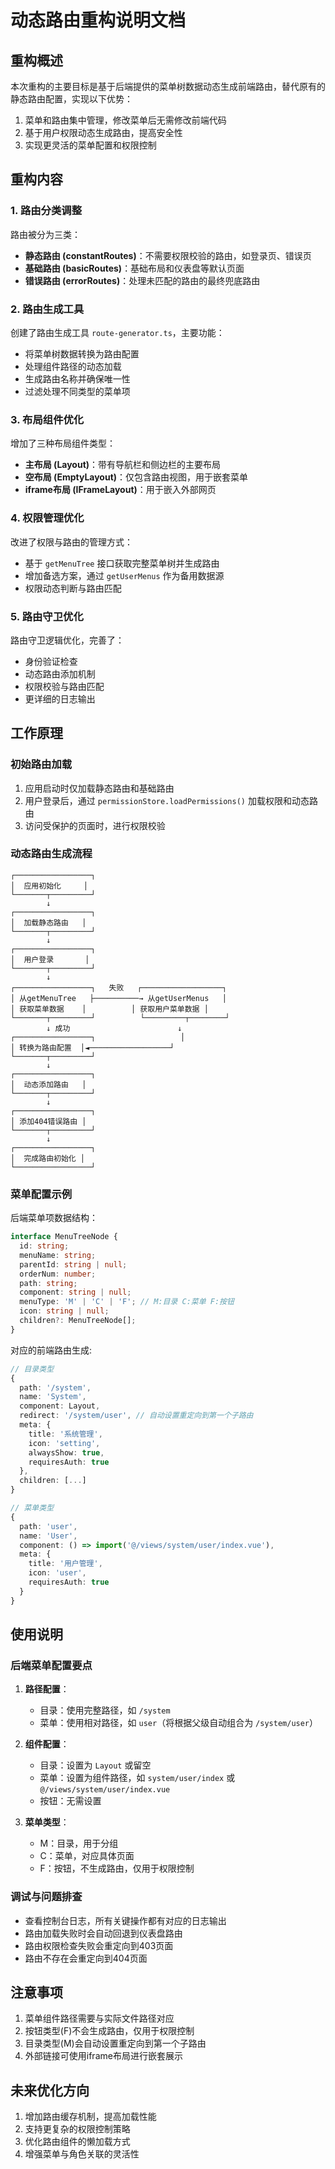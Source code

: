 # 动态路由重构说明文档

## 重构概述

本次重构的主要目标是基于后端提供的菜单树数据动态生成前端路由，替代原有的静态路由配置，实现以下优势：

1. 菜单和路由集中管理，修改菜单后无需修改前端代码
2. 基于用户权限动态生成路由，提高安全性
3. 实现更灵活的菜单配置和权限控制

## 重构内容

### 1. 路由分类调整

路由被分为三类：

- **静态路由 (constantRoutes)**：不需要权限校验的路由，如登录页、错误页
- **基础路由 (basicRoutes)**：基础布局和仪表盘等默认页面
- **错误路由 (errorRoutes)**：处理未匹配的路由的最终兜底路由

### 2. 路由生成工具

创建了路由生成工具 `route-generator.ts`，主要功能：

- 将菜单树数据转换为路由配置
- 处理组件路径的动态加载
- 生成路由名称并确保唯一性
- 过滤处理不同类型的菜单项

### 3. 布局组件优化

增加了三种布局组件类型：

- **主布局 (Layout)**：带有导航栏和侧边栏的主要布局
- **空布局 (EmptyLayout)**：仅包含路由视图，用于嵌套菜单
- **iframe布局 (IFrameLayout)**：用于嵌入外部网页

### 4. 权限管理优化

改进了权限与路由的管理方式：

- 基于 `getMenuTree` 接口获取完整菜单树并生成路由
- 增加备选方案，通过 `getUserMenus` 作为备用数据源
- 权限动态判断与路由匹配

### 5. 路由守卫优化

路由守卫逻辑优化，完善了：

- 身份验证检查
- 动态路由添加机制
- 权限校验与路由匹配
- 更详细的日志输出

## 工作原理

### 初始路由加载

1. 应用启动时仅加载静态路由和基础路由
2. 用户登录后，通过 `permissionStore.loadPermissions()` 加载权限和动态路由
3. 访问受保护的页面时，进行权限校验

### 动态路由生成流程

```
┌─────────────────┐
│  应用初始化     │
└───────┬─────────┘
        ↓
┌─────────────────┐
│  加载静态路由   │
└───────┬─────────┘
        ↓
┌─────────────────┐
│  用户登录       │
└───────┬─────────┘
        ↓
┌─────────────────┐   失败   ┌──────────────────┐
│ 从getMenuTree   ├──────────→ 从getUserMenus   │
│ 获取菜单数据    │          │ 获取用户菜单数据 │
└───────┬─────────┘          └─────────┬────────┘
        ↓ 成功                        ↓
┌─────────────────┐                   │
│ 转换为路由配置  │◄──────────────────┘
└───────┬─────────┘
        ↓
┌─────────────────┐
│  动态添加路由   │
└───────┬─────────┘
        ↓
┌─────────────────┐
│ 添加404错误路由 │
└───────┬─────────┘
        ↓
┌─────────────────┐
│  完成路由初始化 │
└─────────────────┘
```

### 菜单配置示例

后端菜单项数据结构：

```typescript
interface MenuTreeNode {
  id: string;
  menuName: string;
  parentId: string | null;
  orderNum: number;
  path: string;
  component: string | null;
  menuType: 'M' | 'C' | 'F'; // M:目录 C:菜单 F:按钮
  icon: string | null;
  children?: MenuTreeNode[];
}
```

对应的前端路由生成:

```typescript
// 目录类型
{
  path: '/system',
  name: 'System',
  component: Layout,
  redirect: '/system/user', // 自动设置重定向到第一个子路由
  meta: {
    title: '系统管理',
    icon: 'setting',
    alwaysShow: true,
    requiresAuth: true
  },
  children: [...]
}

// 菜单类型
{
  path: 'user',
  name: 'User',
  component: () => import('@/views/system/user/index.vue'),
  meta: {
    title: '用户管理',
    icon: 'user',
    requiresAuth: true
  }
}
```

## 使用说明

### 后端菜单配置要点

1. **路径配置**：
   - 目录：使用完整路径，如 `/system`
   - 菜单：使用相对路径，如 `user`（将根据父级自动组合为 `/system/user`）

2. **组件配置**：
   - 目录：设置为 `Layout` 或留空
   - 菜单：设置为组件路径，如 `system/user/index` 或 `@/views/system/user/index.vue`
   - 按钮：无需设置

3. **菜单类型**：
   - M：目录，用于分组
   - C：菜单，对应具体页面
   - F：按钮，不生成路由，仅用于权限控制

### 调试与问题排查

- 查看控制台日志，所有关键操作都有对应的日志输出
- 路由加载失败时会自动回退到仪表盘路由
- 路由权限检查失败会重定向到403页面
- 路由不存在会重定向到404页面

## 注意事项

1. 菜单组件路径需要与实际文件路径对应
2. 按钮类型(F)不会生成路由，仅用于权限控制
3. 目录类型(M)会自动设置重定向到第一个子路由
4. 外部链接可使用iframe布局进行嵌套展示

## 未来优化方向

1. 增加路由缓存机制，提高加载性能
2. 支持更复杂的权限控制策略
3. 优化路由组件的懒加载方式
4. 增强菜单与角色关联的灵活性
